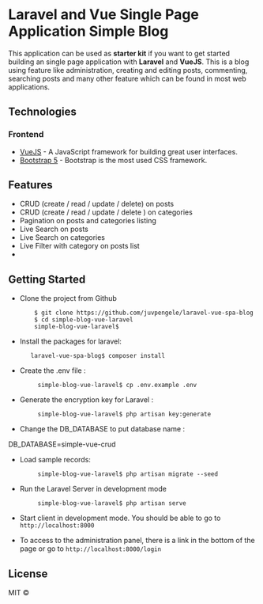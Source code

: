 # Laravel and Vue Single Page Application Simple Blog

This application can be used as **starter kit** if you want to get started building an single page application with **Laravel** 
and **VueJS**. 
This is a blog using feature like administration, creating and editing posts, commenting, searching posts and many other feature which can be found in most web applications.

## Technologies

### Frontend

* [VueJS](https://fr.vuejs.org/index.html) - A JavaScript framework for building great user interfaces.
* [Bootstrap 5](https://getbootstrap.com) - Bootstrap is the most used CSS framework.


## Features

* CRUD (create / read / update / delete) on posts
* CRUD (create / read / update / delete ) on  categories
* Pagination on posts and categories listing
* Live Search on posts
* Live Search on categories
* Live Filter with category on posts list
* 

## Getting Started

* Clone the project from Github

          $ git clone https://github.com/juvpengele/laravel-vue-spa-blog
          $ cd simple-blog-vue-laravel
          simple-blog-vue-laravel$

* Install the packages for laravel:

         laravel-vue-spa-blog$ composer install
          
* Create the .env file :

           simple-blog-vue-laravel$ cp .env.example .env
        
* Generate the encryption key for Laravel :

           simple-blog-vue-laravel$ php artisan key:generate
        

* Change the DB_DATABASE to put database name :

DB_DATABASE=simple-vue-crud

* Load sample records:

           simple-blog-vue-laravel$ php artisan migrate --seed

* Run the Laravel Server in development mode

           simple-blog-vue-laravel$ php artisan serve

* Start client in development mode. You should be able to go to `http://localhost:8000`

* To access to the administration panel, there is a link in the bottom of the page or go to `http://localhost:8000/login`

## License

MIT © 
